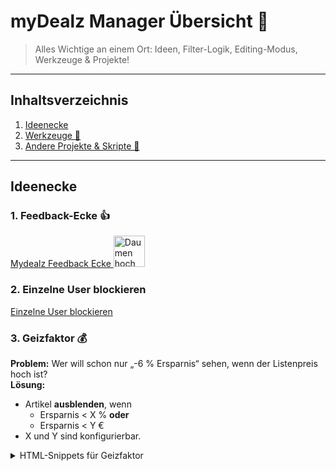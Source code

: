 # myDealz Manager Übersicht 🚀

> Alles Wichtige an einem Ort: Ideen, Filter-Logik, Editing-Modus, Werkzeuge & Projekte!

---

## Inhaltsverzeichnis

1. [Ideenecke](#ideenecke)  
2. [Werkzeuge 🧰](#werkzeuge-🧰)  
3. [Andere Projekte & Skripte 🚀](#andere-projekte--skripte-🚀)  

---

## Ideenecke

### 1. Feedback-Ecke 👍  
[Mydealz Feedback Ecke <img src="https://www.mydealz.de/assets/img/emojis/thumb_7d48b.svg" width="50" alt="Daumen hoch">](https://www.mydealz.de/feedback)

### 2. Einzelne User blockieren  
[Einzelne User blockieren](https://www.mydealz.de/feedback/einzelne-user-blockieren-2500450)

### 3. Geizfaktor 💰  
**Problem:** Wer will schon nur „-6 % Ersparnis“ sehen, wenn der Listenpreis hoch ist?  
**Lösung:**  
- Artikel **ausblenden**, wenn  
  - Ersparnis < X % **oder**  
  - Ersparnis < Y €  
- X und Y sind konfigurierbar.

<details>
<summary>HTML-Snippets für Geizfaktor</summary>

```html
<!-- Neuer Preis -->
<span class="vAlign--all-tt">
  <span class="threadItemCard-price text--b thread-price">1.699€</span>
</span>

<!-- Alter Preis (durchgestrichen) -->
<div class="flex boxAlign-ai--all-c">
  <span class="text--lineThrough space--ml-1 color--text-TranslucentSecondary size--all-xl size--fromW3-xxl">
    1.799€
  </span>
  <button type="button" class="color--text-NeutralSecondary flex space--ml-1 button--square">
    <svg width="14" height="14" class="icon icon--info">
      <use xlink:href="/assets/img/ico_03e08.svg#info"></use>
    </svg>
  </button>
</div>

<!-- Ersparnis in % -->
<div class="textBadge bRad--a-m flex--inline text--b boxAlign-ai--all-c size--all-s size--fromW3-m space--h-1 space--ml-1 space--mr-0 textBadge--green">
  -6%
</div>
